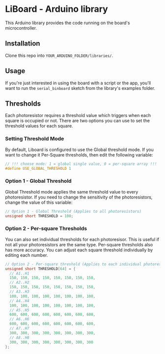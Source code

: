 # LiBoard - Arduino library
This Arduino library provides the code running on the board's microcontroller.

## Installation
Clone this repo into `YOUR_ARDUINO_FOLDER/libraries/`.

## Usage
If you're just interested in using the board with a script or the app, you'll want
to run the `serial_binboard` sketch from the library's examples folder.

## Thresholds
Each photoresistor requires a threshold value which triggers when each square is occupied or not. There are two options you can use to set the threshold values for each square.

### Setting Threshold Mode
By default, Liboard is configured to use the Global threshold mode. If you want to change it Per-Square thresholds, then edit the following variable:

``` C
// !!! choose mode: 1 = global single value, 0 = per-square array !!!
#define USE_GLOBAL_THRESHOLD 1
```

### Option 1 - Global Threshold
Global Threshold mode applies the same threshold value to every photoresistor. If you need to change the sensitivity of the photoresistors, change the value of this variable:
```C
// Option 1 - Global Threshold (Applies to all photoresistors)
unsigned short THRESHOLD = 100;
```

### Option 2 - Per-square Thresholds
You can also set individual thresholds for each photoresisor. This is useful if not all your photoresistors are the same type. Per-square thresholds also has more accuracy. You can adjust each square threshold individually by editing each number.
```C
// Option 2 - Per-square threshold (Applies to each individual photoresistor)
unsigned short THRESHOLD[64] = {
  // A1..H1
  150, 150, 150, 150, 150, 150, 150, 150,
  // A2..H2
  150, 150, 150, 150, 150, 150, 150, 150,
  // A3..H3
  100, 100, 100, 100, 100, 100, 100, 100,
  // A4..H4
  100, 100, 100, 100, 100, 100, 100, 100,
  // A5..H5
  600, 600, 600, 600, 600, 600, 600, 600,
  // A6..H6
  600, 600, 600, 600, 600, 600, 600, 600,
  // A7..H7
  300, 300, 300, 300, 300, 300, 300, 300,
  // A8..H8
  300, 300, 300, 300, 300, 300, 300, 300
};
```
